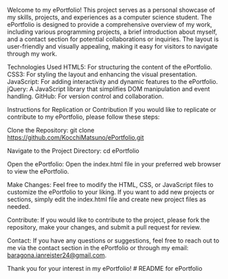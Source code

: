 Welcome to my ePortfolio! This project serves as a personal showcase of my skills, projects, and experiences as a computer science student. The ePortfolio is designed to provide a comprehensive overview of my work, including various programming projects, a brief introduction about myself, and a contact section for potential collaborations or inquiries. The layout is user-friendly and visually appealing, making it easy for visitors to navigate through my work.

Technologies Used
HTML5: For structuring the content of the ePortfolio.
CSS3: For styling the layout and enhancing the visual presentation.
JavaScript: For adding interactivity and dynamic features to the ePortfolio.
jQuery: A JavaScript library that simplifies DOM manipulation and event handling.
GitHub: For version control and collaboration.

Instructions for Replication or Contribution
If you would like to replicate or contribute to my ePortfolio, please follow these steps:

Clone the Repository:
git clone https://github.com/KocchiMatsuno/ePortfolio.git

Navigate to the Project Directory:
cd ePortfolio

Open the ePortfolio:
Open the index.html file in your preferred web browser to view the ePortfolio.

Make Changes:
Feel free to modify the HTML, CSS, or JavaScript files to customize the ePortfolio to your liking. If you want to add new projects or sections, simply edit the index.html file and create new project files as needed.

Contribute:
If you would like to contribute to the project, please fork the repository, make your changes, and submit a pull request for review.

Contact:
If you have any questions or suggestions, feel free to reach out to me via the contact section in the ePortfolio or through my email: baragona.ianreister24@gmail.com.

Thank you for your interest in my ePortfolio! # README for ePortfolio